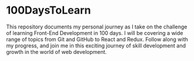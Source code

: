 # 100DaysToLearn
This repository documents my personal journey as I take on the challenge of learning Front-End Development in 100 days. I will be covering a wide range of topics from Git and GitHub to React and Redux. Follow along with my progress, and join me in this exciting journey of skill development and growth in the world of web development.
